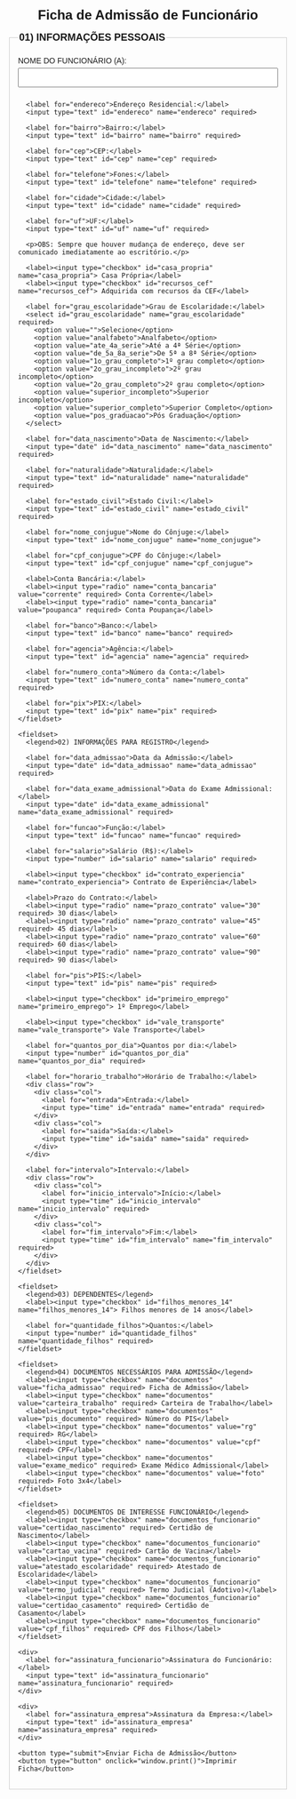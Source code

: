 <html lang="pt-br">
<head>
  <meta charset="UTF-8" />
  <meta name="viewport" content="width=device-width, initial-scale=1.0"/>
  <title>Ficha de Admissão de Funcionários</title>
  <style>
    body {
      font-family: Arial, sans-serif;
      margin: 20px;
      padding: 20px;
    }
    h1 {
      text-align: center;
      font-size: 24px;
    }
    fieldset {
      border: 1px solid #ccc;
      padding: 15px;
      margin-bottom: 20px;
    }
    legend {
      font-weight: bold;
      font-size: 18px;
    }
    label {
      display: block;
      margin-top: 8px;
    }
    input[type="text"], input[type="date"], input[type="number"], input[type="time"], select {
      width: 100%;
      padding: 8px;
      margin-top: 5px;
      margin-bottom: 10px;
    }
    input[type="checkbox"], input[type="radio"] {
      margin-right: 10px;
    }
    .row {
      display: flex;
      flex-wrap: wrap;
    }
    .col {
      flex: 1;
      margin-right: 10px;
    }
    .col:last-child {
      margin-right: 0;
    }
    button {
      background-color: #4CAF50;
      color: white;
      padding: 10px 20px;
      border: none;
      cursor: pointer;
      font-size: 16px;
      margin-top: 20px;
    }
    button:hover {
      background-color: #45a049;
    }
  </style>
</head>
<body>
  <h1>Ficha de Admissão de Funcionário</h1>

  <form id="fichaAdmissao" onsubmit="return validarFormulario();">
    <fieldset>
      <legend>01) INFORMAÇÕES PESSOAIS</legend>
      <label for="nome">NOME DO FUNCIONÁRIO (A):</label>
      <input type="text" id="nome" name="nome" required>

      <label for="endereco">Endereço Residencial:</label>
      <input type="text" id="endereco" name="endereco" required>

      <label for="bairro">Bairro:</label>
      <input type="text" id="bairro" name="bairro" required>

      <label for="cep">CEP:</label>
      <input type="text" id="cep" name="cep" required>

      <label for="telefone">Fones:</label>
      <input type="text" id="telefone" name="telefone" required>

      <label for="cidade">Cidade:</label>
      <input type="text" id="cidade" name="cidade" required>

      <label for="uf">UF:</label>
      <input type="text" id="uf" name="uf" required>

      <p>OBS: Sempre que houver mudança de endereço, deve ser comunicado imediatamente ao escritório.</p>

      <label><input type="checkbox" id="casa_propria" name="casa_propria"> Casa Própria</label>
      <label><input type="checkbox" id="recursos_cef" name="recursos_cef"> Adquirida com recursos da CEF</label>

      <label for="grau_escolaridade">Grau de Escolaridade:</label>
      <select id="grau_escolaridade" name="grau_escolaridade" required>
        <option value="">Selecione</option>
        <option value="analfabeto">Analfabeto</option>
        <option value="ate_4a_serie">Até a 4ª Série</option>
        <option value="de_5a_8a_serie">De 5ª a 8ª Série</option>
        <option value="1o_grau_completo">1º grau completo</option>
        <option value="2o_grau_incompleto">2º grau incompleto</option>
        <option value="2o_grau_completo">2º grau completo</option>
        <option value="superior_incompleto">Superior incompleto</option>
        <option value="superior_completo">Superior Completo</option>
        <option value="pos_graduacao">Pós Graduação</option>
      </select>

      <label for="data_nascimento">Data de Nascimento:</label>
      <input type="date" id="data_nascimento" name="data_nascimento" required>

      <label for="naturalidade">Naturalidade:</label>
      <input type="text" id="naturalidade" name="naturalidade" required>

      <label for="estado_civil">Estado Civil:</label>
      <input type="text" id="estado_civil" name="estado_civil" required>

      <label for="nome_conjugue">Nome do Cônjuge:</label>
      <input type="text" id="nome_conjugue" name="nome_conjugue">

      <label for="cpf_conjugue">CPF do Cônjuge:</label>
      <input type="text" id="cpf_conjugue" name="cpf_conjugue">

      <label>Conta Bancária:</label>
      <label><input type="radio" name="conta_bancaria" value="corrente" required> Conta Corrente</label>
      <label><input type="radio" name="conta_bancaria" value="poupanca" required> Conta Poupança</label>

      <label for="banco">Banco:</label>
      <input type="text" id="banco" name="banco" required>

      <label for="agencia">Agência:</label>
      <input type="text" id="agencia" name="agencia" required>

      <label for="numero_conta">Número da Conta:</label>
      <input type="text" id="numero_conta" name="numero_conta" required>

      <label for="pix">PIX:</label>
      <input type="text" id="pix" name="pix" required>
    </fieldset>

    <fieldset>
      <legend>02) INFORMAÇÕES PARA REGISTRO</legend>

      <label for="data_admissao">Data da Admissão:</label>
      <input type="date" id="data_admissao" name="data_admissao" required>

      <label for="data_exame_admissional">Data do Exame Admissional:</label>
      <input type="date" id="data_exame_admissional" name="data_exame_admissional" required>

      <label for="funcao">Função:</label>
      <input type="text" id="funcao" name="funcao" required>

      <label for="salario">Salário (R$):</label>
      <input type="number" id="salario" name="salario" required>

      <label><input type="checkbox" id="contrato_experiencia" name="contrato_experiencia"> Contrato de Experiência</label>

      <label>Prazo do Contrato:</label>
      <label><input type="radio" name="prazo_contrato" value="30" required> 30 dias</label>
      <label><input type="radio" name="prazo_contrato" value="45" required> 45 dias</label>
      <label><input type="radio" name="prazo_contrato" value="60" required> 60 dias</label>
      <label><input type="radio" name="prazo_contrato" value="90" required> 90 dias</label>

      <label for="pis">PIS:</label>
      <input type="text" id="pis" name="pis" required>

      <label><input type="checkbox" id="primeiro_emprego" name="primeiro_emprego"> 1º Emprego</label>

      <label><input type="checkbox" id="vale_transporte" name="vale_transporte"> Vale Transporte</label>

      <label for="quantos_por_dia">Quantos por dia:</label>
      <input type="number" id="quantos_por_dia" name="quantos_por_dia" required>

      <label for="horario_trabalho">Horário de Trabalho:</label>
      <div class="row">
        <div class="col">
          <label for="entrada">Entrada:</label>
          <input type="time" id="entrada" name="entrada" required>
        </div>
        <div class="col">
          <label for="saida">Saída:</label>
          <input type="time" id="saida" name="saida" required>
        </div>
      </div>

      <label for="intervalo">Intervalo:</label>
      <div class="row">
        <div class="col">
          <label for="inicio_intervalo">Início:</label>
          <input type="time" id="inicio_intervalo" name="inicio_intervalo" required>
        </div>
        <div class="col">
          <label for="fim_intervalo">Fim:</label>
          <input type="time" id="fim_intervalo" name="fim_intervalo" required>
        </div>
      </div>
    </fieldset>

    <fieldset>
      <legend>03) DEPENDENTES</legend>
      <label><input type="checkbox" id="filhos_menores_14" name="filhos_menores_14"> Filhos menores de 14 anos</label>

      <label for="quantidade_filhos">Quantos:</label>
      <input type="number" id="quantidade_filhos" name="quantidade_filhos" required>
    </fieldset>

    <fieldset>
      <legend>04) DOCUMENTOS NECESSÁRIOS PARA ADMISSÃO</legend>
      <label><input type="checkbox" name="documentos" value="ficha_admissao" required> Ficha de Admissão</label>
      <label><input type="checkbox" name="documentos" value="carteira_trabalho" required> Carteira de Trabalho</label>
      <label><input type="checkbox" name="documentos" value="pis_documento" required> Número do PIS</label>
      <label><input type="checkbox" name="documentos" value="rg" required> RG</label>
      <label><input type="checkbox" name="documentos" value="cpf" required> CPF</label>
      <label><input type="checkbox" name="documentos" value="exame_medico" required> Exame Médico Admissional</label>
      <label><input type="checkbox" name="documentos" value="foto" required> Foto 3x4</label>
    </fieldset>

    <fieldset>
      <legend>05) DOCUMENTOS DE INTERESSE FUNCIONÁRIO</legend>
      <label><input type="checkbox" name="documentos_funcionario" value="certidao_nascimento" required> Certidão de Nascimento</label>
      <label><input type="checkbox" name="documentos_funcionario" value="cartao_vacina" required> Cartão de Vacina</label>
      <label><input type="checkbox" name="documentos_funcionario" value="atestado_escolaridade" required> Atestado de Escolaridade</label>
      <label><input type="checkbox" name="documentos_funcionario" value="termo_judicial" required> Termo Judicial (Adotivo)</label>
      <label><input type="checkbox" name="documentos_funcionario" value="certidao_casamento" required> Certidão de Casamento</label>
      <label><input type="checkbox" name="documentos_funcionario" value="cpf_filhos" required> CPF dos Filhos</label>
    </fieldset>

    <div>
      <label for="assinatura_funcionario">Assinatura do Funcionário:</label>
      <input type="text" id="assinatura_funcionario" name="assinatura_funcionario" required>
    </div>

    <div>
      <label for="assinatura_empresa">Assinatura da Empresa:</label>
      <input type="text" id="assinatura_empresa" name="assinatura_empresa" required>
    </div>

    <button type="submit">Enviar Ficha de Admissão</button>
    <button type="button" onclick="window.print()">Imprimir Ficha</button>
  </form>

  <script>
    function validarFormulario() {
      const form = document.getElementById("fichaAdmissao");
      if (!form.checkValidity()) {
        alert("Por favor, preencha todos os campos obrigatórios.");
        return false;
      }
      alert("Ficha enviada com sucesso!");
      return true;
    }
  </script>
</body>
</html>
